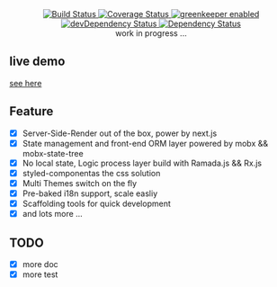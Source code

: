 
<div align="center">
  <a href="https://travis-ci.org/mydearxym/mastani" target="_blank">
    <img src="https://travis-ci.org/mydearxym/mastani.svg" alt="Build Status" />
  </a>

  <a href='https://coveralls.io/github/mydearxym/mastani?branch=dev' target="_blank">
    <img
    src='https://coveralls.io/repos/github/mydearxym/mastani/badge.svg?branch=dev'
    alt='Coverage Status' />
  </a>

  <a href="https://greenkeeper.io" target="_blank">
    <img src="https://badges.greenkeeper.io/mydearxym/mastani.svg" alt="greenkeeper enabled" />
  </a>

  <a href="https://david-dm.org/mydearxym/mastani?type=dev" target="_blank">
    <img src="https://david-dm.org/mydearxym/mastani/dev-status.svg" alt="devDependency Status" />
  </a>

  <a href="https://david-dm.org/mydearxym/mastani" target="_blank">
    <img src="https://david-dm.org/mydearxym/mastani.svg" alt="Dependency Status" />
  </a>
  
  <div> work in progress ...</div>
</div>


## live demo
  [see here](https://mastani.now.sh/)


## Feature

- [x] Server-Side-Render out of the box, power by next.js
- [x] State management and front-end ORM layer powered by mobx && mobx-state-tree
- [x] No local state, Logic process layer build with Ramada.js && Rx.js
- [x] styled-componentas the css solution
- [x] Multi Themes switch on the fly
- [x] Pre-baked i18n support, scale easliy
- [x] Scaffolding tools for quick development
- [x] and lots more ...

## TODO

- [x] more doc
- [x] more test
